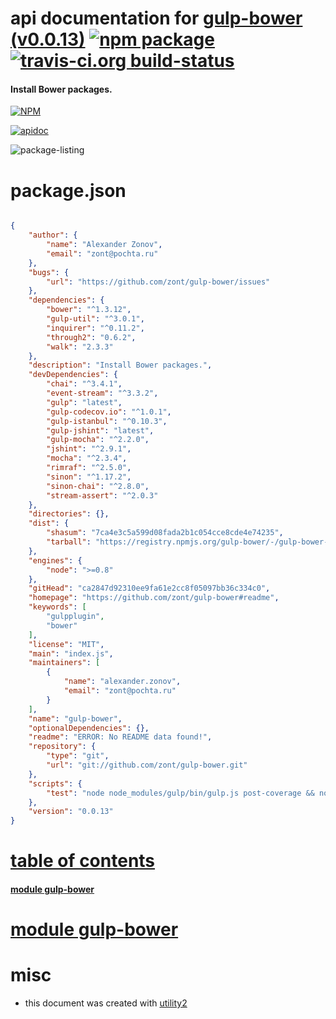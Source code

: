 # api documentation for  [gulp-bower (v0.0.13)](https://github.com/zont/gulp-bower#readme)  [![npm package](https://img.shields.io/npm/v/npmdoc-gulp-bower.svg?style=flat-square)](https://www.npmjs.org/package/npmdoc-gulp-bower) [![travis-ci.org build-status](https://api.travis-ci.org/npmdoc/node-npmdoc-gulp-bower.svg)](https://travis-ci.org/npmdoc/node-npmdoc-gulp-bower)
#### Install Bower packages.

[![NPM](https://nodei.co/npm/gulp-bower.png?downloads=true)](https://www.npmjs.com/package/gulp-bower)

[![apidoc](https://npmdoc.github.io/node-npmdoc-gulp-bower/build/screen-capture.buildNpmdoc.browser._2Fhome_2Ftravis_2Fbuild_2Fnpmdoc_2Fnode-npmdoc-gulp-bower_2Ftmp_2Fbuild_2Fapidoc.html.png)](https://npmdoc.github.io/node-npmdoc-gulp-bower/build..beta..travis-ci.org/apidoc.html)

![package-listing](https://npmdoc.github.io/node-npmdoc-gulp-bower/build/screen-capture.npmPackageListing.svg)



# package.json

```json

{
    "author": {
        "name": "Alexander Zonov",
        "email": "zont@pochta.ru"
    },
    "bugs": {
        "url": "https://github.com/zont/gulp-bower/issues"
    },
    "dependencies": {
        "bower": "^1.3.12",
        "gulp-util": "^3.0.1",
        "inquirer": "^0.11.2",
        "through2": "0.6.2",
        "walk": "2.3.3"
    },
    "description": "Install Bower packages.",
    "devDependencies": {
        "chai": "^3.4.1",
        "event-stream": "^3.3.2",
        "gulp": "latest",
        "gulp-codecov.io": "^1.0.1",
        "gulp-istanbul": "^0.10.3",
        "gulp-jshint": "latest",
        "gulp-mocha": "^2.2.0",
        "jshint": "^2.9.1",
        "mocha": "^2.3.4",
        "rimraf": "^2.5.0",
        "sinon": "^1.17.2",
        "sinon-chai": "^2.8.0",
        "stream-assert": "^2.0.3"
    },
    "directories": {},
    "dist": {
        "shasum": "7ca4e3c5a599d08fada2b1c054cce8cde4e74235",
        "tarball": "https://registry.npmjs.org/gulp-bower/-/gulp-bower-0.0.13.tgz"
    },
    "engines": {
        "node": ">=0.8"
    },
    "gitHead": "ca2847d92310ee9fa61e2cc8f05097bb36c334c0",
    "homepage": "https://github.com/zont/gulp-bower#readme",
    "keywords": [
        "gulpplugin",
        "bower"
    ],
    "license": "MIT",
    "main": "index.js",
    "maintainers": [
        {
            "name": "alexander.zonov",
            "email": "zont@pochta.ru"
        }
    ],
    "name": "gulp-bower",
    "optionalDependencies": {},
    "readme": "ERROR: No README data found!",
    "repository": {
        "type": "git",
        "url": "git://github.com/zont/gulp-bower.git"
    },
    "scripts": {
        "test": "node node_modules/gulp/bin/gulp.js post-coverage && node node_modules/gulp/bin/gulp.js lint"
    },
    "version": "0.0.13"
}
```



# <a name="apidoc.tableOfContents"></a>[table of contents](#apidoc.tableOfContents)

#### [module gulp-bower](#apidoc.module.gulp-bower)



# <a name="apidoc.module.gulp-bower"></a>[module gulp-bower](#apidoc.module.gulp-bower)



# misc
- this document was created with [utility2](https://github.com/kaizhu256/node-utility2)
